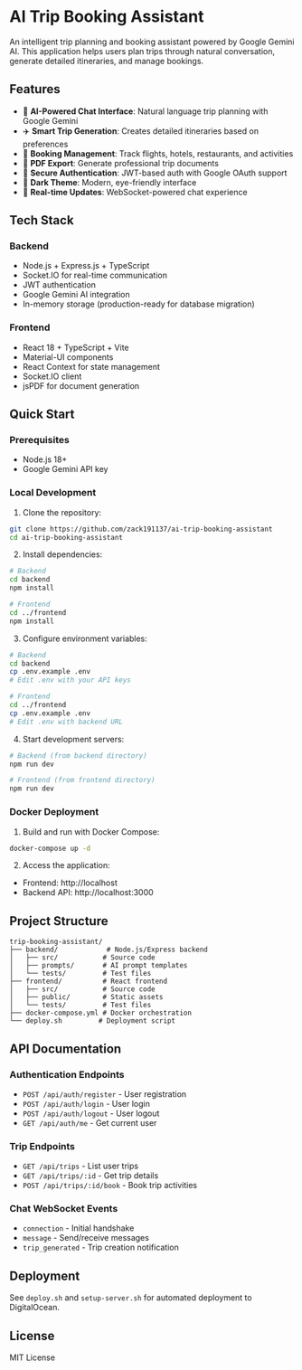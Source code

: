 # AI Trip Booking Assistant

An intelligent trip planning and booking assistant powered by Google Gemini AI. This application helps users plan trips through natural conversation, generate detailed itineraries, and manage bookings.

## Features

- 🤖 **AI-Powered Chat Interface**: Natural language trip planning with Google Gemini
- ✈️ **Smart Trip Generation**: Creates detailed itineraries based on preferences
- 🏨 **Booking Management**: Track flights, hotels, restaurants, and activities
- 📄 **PDF Export**: Generate professional trip documents
- 🔐 **Secure Authentication**: JWT-based auth with Google OAuth support
- 🌙 **Dark Theme**: Modern, eye-friendly interface
- 💬 **Real-time Updates**: WebSocket-powered chat experience

## Tech Stack

### Backend
- Node.js + Express.js + TypeScript
- Socket.IO for real-time communication
- JWT authentication
- Google Gemini AI integration
- In-memory storage (production-ready for database migration)

### Frontend
- React 18 + TypeScript + Vite
- Material-UI components
- React Context for state management
- Socket.IO client
- jsPDF for document generation

## Quick Start

### Prerequisites
- Node.js 18+
- Google Gemini API key

### Local Development

1. Clone the repository:
```bash
git clone https://github.com/zack191137/ai-trip-booking-assistant
cd ai-trip-booking-assistant
```

2. Install dependencies:
```bash
# Backend
cd backend
npm install

# Frontend
cd ../frontend
npm install
```

3. Configure environment variables:
```bash
# Backend
cd backend
cp .env.example .env
# Edit .env with your API keys

# Frontend
cd ../frontend
cp .env.example .env
# Edit .env with backend URL
```

4. Start development servers:
```bash
# Backend (from backend directory)
npm run dev

# Frontend (from frontend directory)
npm run dev
```

### Docker Deployment

1. Build and run with Docker Compose:
```bash
docker-compose up -d
```

2. Access the application:
- Frontend: http://localhost
- Backend API: http://localhost:3000

## Project Structure

```
trip-booking-assistant/
├── backend/            # Node.js/Express backend
│   ├── src/           # Source code
│   ├── prompts/       # AI prompt templates
│   └── tests/         # Test files
├── frontend/          # React frontend
│   ├── src/           # Source code
│   ├── public/        # Static assets
│   └── tests/         # Test files
├── docker-compose.yml # Docker orchestration
└── deploy.sh         # Deployment script
```

## API Documentation

### Authentication Endpoints
- `POST /api/auth/register` - User registration
- `POST /api/auth/login` - User login
- `POST /api/auth/logout` - User logout
- `GET /api/auth/me` - Get current user

### Trip Endpoints
- `GET /api/trips` - List user trips
- `GET /api/trips/:id` - Get trip details
- `POST /api/trips/:id/book` - Book trip activities

### Chat WebSocket Events
- `connection` - Initial handshake
- `message` - Send/receive messages
- `trip_generated` - Trip creation notification

## Deployment

See `deploy.sh` and `setup-server.sh` for automated deployment to DigitalOcean.

## License

MIT License